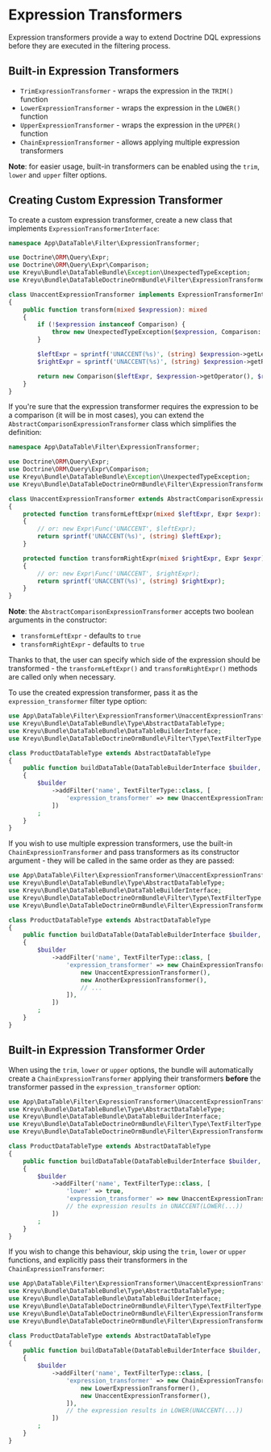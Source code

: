 # Expression Transformers

Expression transformers provide a way to extend Doctrine DQL expressions before they are executed in the filtering process.

## Built-in Expression Transformers

- `TrimExpressionTransformer` - wraps the expression in the `TRIM()` function
- `LowerExpressionTransformer` - wraps the expression in the `LOWER()` function
- `UpperExpressionTransformer` - wraps the expression in the `UPPER()` function
- `ChainExpressionTransformer` - allows applying multiple expression transformers

**Note**: for easier usage, built-in transformers can be enabled using the `trim`, `lower` and `upper` filter options.

## Creating Custom Expression Transformer

To create a custom expression transformer, create a new class that implements `ExpressionTransformerInterface`:

```php
namespace App\DataTable\Filter\ExpressionTransformer;

use Doctrine\ORM\Query\Expr;
use Doctrine\ORM\Query\Expr\Comparison;
use Kreyu\Bundle\DataTableBundle\Exception\UnexpectedTypeException;
use Kreyu\Bundle\DataTableDoctrineOrmBundle\Filter\ExpressionTransformer\ExpressionTransformerInterface;

class UnaccentExpressionTransformer implements ExpressionTransformerInterface
{
    public function transform(mixed $expression): mixed
    {
        if (!$expression instanceof Comparison) {
            throw new UnexpectedTypeException($expression, Comparison::class);
        }

        $leftExpr = sprintf('UNACCENT(%s)', (string) $expression->getLeftExpr());
        $rightExpr = sprintf('UNACCENT(%s)', (string) $expression->getRightExpr());

        return new Comparison($leftExpr, $expression->getOperator(), $rightExpr);
    }
}
```

If you're sure that the expression transformer requires the expression to be a comparison (it will be in most cases),
you can extend the `AbstractComparisonExpressionTransformer` class which simplifies the definition:

```php
namespace App\DataTable\Filter\ExpressionTransformer;

use Doctrine\ORM\Query\Expr;
use Doctrine\ORM\Query\Expr\Comparison;
use Kreyu\Bundle\DataTableBundle\Exception\UnexpectedTypeException;
use Kreyu\Bundle\DataTableDoctrineOrmBundle\Filter\ExpressionTransformer\AbstractComparisonExpressionTransformer;

class UnaccentExpressionTransformer extends AbstractComparisonExpressionTransformer
{
    protected function transformLeftExpr(mixed $leftExpr, Expr $expr): mixed
    {
        // or: new Expr\Func('UNACCENT', $leftExpr);
        return sprintf('UNACCENT(%s)', (string) $leftExpr);
    }

    protected function transformRightExpr(mixed $rightExpr, Expr $expr): mixed
    {
        // or: new Expr\Func('UNACCENT', $rightExpr);
        return sprintf('UNACCENT(%s)', (string) $rightExpr);
    }
}
```

**Note**: the `AbstractComparisonExpressionTransformer` accepts two boolean arguments in the constructor:

- `transformLeftExpr` - defaults to `true`
- `transformRightExpr` - defaults to `true`

Thanks to that, the user can specify which side of the expression should be 
transformed - the `transformLeftExpr()` and `transformRightExpr()` methods are called only when necessary.

To use the created expression transformer, pass it as the `expression_transformer` filter type option:

```php
use App\DataTable\Filter\ExpressionTransformer\UnaccentExpressionTransformer;
use Kreyu\Bundle\DataTableBundle\Type\AbstractDataTableType;
use Kreyu\Bundle\DataTableBundle\DataTableBuilderInterface;
use Kreyu\Bundle\DataTableDoctrineOrmBundle\Filter\Type\TextFilterType;

class ProductDataTableType extends AbstractDataTableType
{
    public function buildDataTable(DataTableBuilderInterface $builder, array $options): void
    {
        $builder
            ->addFilter('name', TextFilterType::class, [
                'expression_transformer' => new UnaccentExpressionTransformer(),
            ])
        ;
    }
}
```

If you wish to use multiple expression transformers, use the built-in `ChainExpressionTransformer` and pass transformers
as its constructor argument - they will be called in the same order as they are passed:

```php
use App\DataTable\Filter\ExpressionTransformer\UnaccentExpressionTransformer;
use Kreyu\Bundle\DataTableBundle\Type\AbstractDataTableType;
use Kreyu\Bundle\DataTableBundle\DataTableBuilderInterface;
use Kreyu\Bundle\DataTableDoctrineOrmBundle\Filter\Type\TextFilterType;
use Kreyu\Bundle\DataTableDoctrineOrmBundle\Filter\ExpressionTransformer\ChainExpressionTransformer;

class ProductDataTableType extends AbstractDataTableType
{
    public function buildDataTable(DataTableBuilderInterface $builder, array $options): void
    {
        $builder
            ->addFilter('name', TextFilterType::class, [
                'expression_transformer' => new ChainExpressionTransformer([
                    new UnaccentExpressionTransformer(),
                    new AnotherExpressionTransformer(),
                    // ...
                ]),
            ])
        ;
    }
}
```

## Built-in Expression Transformer Order

When using the `trim`, `lower` or `upper` options, the bundle will automatically create a `ChainExpressionTransformer`
applying their transformers **before** the transformer passed in the `expression_transformer` option:

```php
use App\DataTable\Filter\ExpressionTransformer\UnaccentExpressionTransformer;
use Kreyu\Bundle\DataTableBundle\Type\AbstractDataTableType;
use Kreyu\Bundle\DataTableBundle\DataTableBuilderInterface;
use Kreyu\Bundle\DataTableDoctrineOrmBundle\Filter\Type\TextFilterType;
use Kreyu\Bundle\DataTableDoctrineOrmBundle\Filter\ExpressionTransformer\ChainExpressionTransformer;

class ProductDataTableType extends AbstractDataTableType
{
    public function buildDataTable(DataTableBuilderInterface $builder, array $options): void
    {
        $builder
            ->addFilter('name', TextFilterType::class, [
                'lower' => true,
                'expression_transformer' => new UnaccentExpressionTransformer(),
                // the expression results in UNACCENT(LOWER(...))
            ])
        ;
    }
}
```

If you wish to change this behaviour, skip using the `trim`, `lower` or `upper` functions,
and explicitly pass their transformers in the `ChainExpressionTransformer`:

```php
use App\DataTable\Filter\ExpressionTransformer\UnaccentExpressionTransformer;
use Kreyu\Bundle\DataTableBundle\Type\AbstractDataTableType;
use Kreyu\Bundle\DataTableBundle\DataTableBuilderInterface;
use Kreyu\Bundle\DataTableDoctrineOrmBundle\Filter\Type\TextFilterType;
use Kreyu\Bundle\DataTableDoctrineOrmBundle\Filter\ExpressionTransformer\ChainExpressionTransformer;
use Kreyu\Bundle\DataTableDoctrineOrmBundle\Filter\ExpressionTransformer\LowerExpressionTransformer;

class ProductDataTableType extends AbstractDataTableType
{
    public function buildDataTable(DataTableBuilderInterface $builder, array $options): void
    {
        $builder
            ->addFilter('name', TextFilterType::class, [
                'expression_transformer' => new ChainExpressionTransformer([
                    new LowerExpressionTransformer(),
                    new UnaccentExpressionTransformer(),
                ]),
                // the expression results in LOWER(UNACCENT(...))
            ])
        ;
    }
}
```